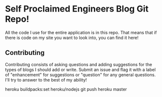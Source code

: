 # Self Proclaimed Engineers Blog Git Repo!

All the code I use for the entire application is in this repo. That means that if there is code on my site you want to look into, you can find it here!

## Contributing

Contributing consists of asking questions and adding suggestions for the types of blogs I should add or write. Submit an issue and flag it with a label of "enhancement" for suggestions or "question" for any general questions. I'll try to answer to the best of my ability!


heroku buildpacks:set heroku/nodejs
git push heroku master